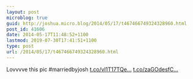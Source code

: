 ```yaml
---
layout: post
microblog: true
guid: http://joshua.micro.blog/2014/05/17/t467466749324328960.html
post_id: 41606
date: 2014-05-17T11:48:52+1100
lastmod: 2019-07-30T17:41:51+1100
type: post
url: /2014/05/17/t467466749324328960.html
---
```

Lovvvve this pic #marriedbyjosh [t.co/vl1T17TQe...](http://t.co/vl1T17TQe0) [t.co/zaGOdesfC...](http://t.co/zaGOdesfCW)
